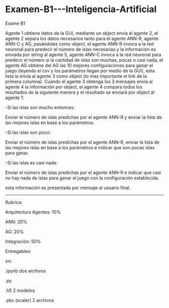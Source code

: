# Examen-B1---Inteligencia-Artificial
Exame B1

Agente 1 obtiene datos de la GUI, mediante un object envía al agente 2, el agente 2 separa los datos necesarios tanto para el agente ANN-R, agente ANN-C y AG, pasándoles como object, el agente ANN-R invoca a la red neuronal para predecir el número de islas necesarias y la información es enviada por string al agente 5, agente ANN-C invoca a la red neuronal para predecir el número si la cantidad de islas son muchas, pocas o casi nada, el agente AG obtiene del AG las 10 mejores configuraciones para ganar el juego (leyendo el csv y los parámetros llegan por medio de la GUI), esta lista la envía al agente 3 como object (lo mas importante el link de la primera columna). Cuando el agente 3 obtenga los 3 mensajes envía al agente 4 la información por object, el agente 4 compara todos los resultados de la siguiente manera y el resultado se enviará por object al agente 1:

-Si las islas son mucho entonces:

Enviar el número de islas predichas por el agente ANN-R y enviar la lista de las mejores islas en base a los parámetros.

-Si las islas son poco:

Enviar el número de islas predichas por el agente ANN-R, enviar la lista de las mejores islas en base a los parámetros e indicar que son pocas islas para ganar.

-Si las islas es casi nada:

Enviar el número de islas predichas por el agente ANN-R e indicar que casi no hay nada de islas para ganar el juego con la configuración establecida.

esta información es presentada por mensaje al usuario final.
 
 ---
 
 Rubrica:

Arquitectura Agentes: 10%

ANN: 20%

AG: 20%

Integración: 50%

Entregables:

src

.ipynb dos archivos

.py

.h5 2 modelos

.pkc (scaler) 2 archivos


